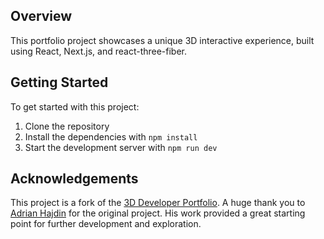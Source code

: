 ## Overview

This portfolio project showcases a unique 3D interactive experience, built using React, Next.js, and react-three-fiber.

## Getting Started

To get started with this project:

1. Clone the repository
2. Install the dependencies with `npm install`
3. Start the development server with `npm run dev`

## Acknowledgements

This project is a fork of the [3D Developer Portfolio](https://github.com/adrianhajdin/project_3D_developer_portfolio).
A huge thank you to [Adrian Hajdin](https://github.com/adrianhajdin) for the original project. His work provided a great starting point for further development and exploration.
